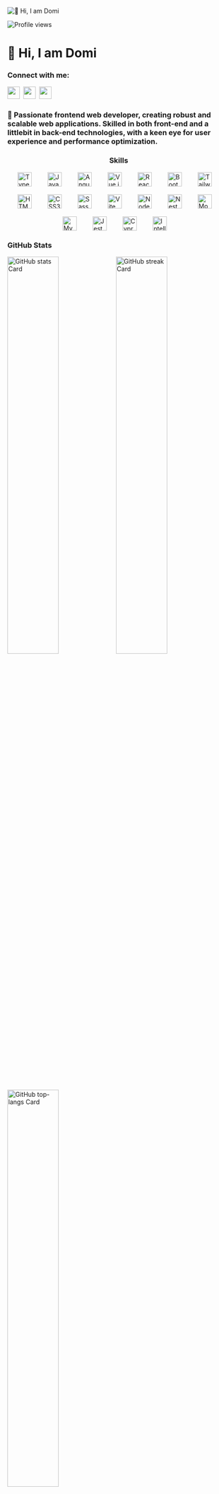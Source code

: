 ![👋 Hi, I am Domi](https://www.codecademy.com/resources/blog/wp-content/uploads/2022/12/What-Is-Pair-Programming--1.png)

![Profile views](https://komarev.com/ghpvc/?username=domideimel&label=Profile%20views&color=0e75b6&style=flat)

<div id="toc">
  <ul align="left" style="list-style: none">
    <summary>
      <h1>
        👋 Hi, I am Domi
      </h1>
    </summary>
  </ul>
</div>

**<h3 align="left">Connect with me:</h3>** 
<p align="left"><a href="https://twitter.com/Sushil__SM" target="_blank"><img src="https://img.shields.io/badge/Twitter-000000?logo=X&logoColor=white" height="28" style="margin-right: 4px"></a> <a href="https://github.com/domideimel" target="_blank"><img src="https://img.shields.io/badge/GitHub-100000?style=for-the-badge&logo=github&logoColor=white" height="28" style="margin-right: 4px"></a> <a href="https://www.linkedin.com/in/dominik-deimel-3b0902189" target="_blank"><img src="https://img.shields.io/badge/LinkedIn-0077B5?style=for-the-badge&logo=linkedin&logoColor=white" height="28" style="margin-right: 4px"></a></p>

 **<h3 align="left">🚀 Passionate frontend web developer, creating robust and scalable web applications. Skilled in both front-end and a littlebit in back-end technologies, with a keen eye for user experience and performance optimization.</h3>**

 **<h3 align="center">Skills</h3>**

<div style="display: flex; flex-wrap: wrap; gap: 18px; justify-content: center;"><img src="https://cdn.jsdelivr.net/gh/devicons/devicon/icons/typescript/typescript-original.svg" height="32" alt="TypeScript" style="margin-right: 18px"> <img src="https://cdn.jsdelivr.net/gh/devicons/devicon/icons/javascript/javascript-original.svg" height="32" alt="JavaScript" style="margin-right: 18px"> <img src="https://cdn.jsdelivr.net/gh/devicons/devicon/icons/angularjs/angularjs-original.svg" height="32" alt="Angular" style="margin-right: 18px"> <img src="https://cdn.jsdelivr.net/gh/devicons/devicon/icons/vuejs/vuejs-original.svg" height="32" alt="Vue.js" style="margin-right: 18px"> <img src="https://cdn.jsdelivr.net/gh/devicons/devicon/icons/react/react-original.svg" height="32" alt="React" style="margin-right: 18px"> <img src="https://cdn.jsdelivr.net/gh/devicons/devicon/icons/bootstrap/bootstrap-plain.svg" height="32" alt="Bootstrap" style="margin-right: 18px"> <img src="https://cdn.jsdelivr.net/gh/devicons/devicon@latest/icons/tailwindcss/tailwindcss-original.svg" height="32" alt="Tailwind CSS" style="margin-right: 18px"> <img src="https://cdn.jsdelivr.net/gh/devicons/devicon/icons/html5/html5-original.svg" height="32" alt="HTML5" style="margin-right: 18px"> <img src="https://cdn.jsdelivr.net/gh/devicons/devicon/icons/css3/css3-original.svg" height="32" alt="CSS3" style="margin-right: 18px"> <img src="https://cdn.jsdelivr.net/gh/devicons/devicon/icons/sass/sass-original.svg" height="32" alt="Sass" style="margin-right: 18px"> <img src="https://cdn.jsdelivr.net/gh/devicons/devicon@latest/icons/vitejs/vitejs-original.svg" height="32" alt="Vite" style="margin-right: 18px"> <img src="https://cdn.jsdelivr.net/gh/devicons/devicon/icons/nodejs/nodejs-original.svg" height="32" alt="Node.js" style="margin-right: 18px"> <img src="https://cdn.jsdelivr.net/gh/devicons/devicon@latest/icons/nestjs/nestjs-original.svg" height="32" alt="NestJs" style="margin-right: 18px"> <img src="https://cdn.jsdelivr.net/gh/devicons/devicon/icons/mongodb/mongodb-original.svg" height="32" alt="MongoDB" style="margin-right: 18px"> <img src="https://cdn.jsdelivr.net/gh/devicons/devicon/icons/mysql/mysql-original.svg" height="32" alt="MySQL" style="margin-right: 18px"> <img src="https://cdn.jsdelivr.net/gh/devicons/devicon/icons/jest/jest-plain.svg" height="32" alt="Jest" style="margin-right: 18px"> <img src="https://cdn.jsdelivr.net/gh/devicons/devicon@latest/icons/cypressio/cypressio-original.svg" height="32" alt="Cypress" style="margin-right: 18px"> <img src="https://cdn.jsdelivr.net/gh/devicons/devicon@latest/icons/intellij/intellij-original.svg" height="32" alt="Intellij" style="margin-right: 18px"></div>

 **<h3 align="left">GitHub Stats</h3>**

<p align="left">
  <img width="48%" src="https://github-readme-stats.vercel.app/api?username=domideimel&theme=react&hide_title=false&hide_rank=false&show_icons=false&include_all_commits=false&count_private=true&line_height=23" alt="GitHub stats Card" />
  <img width="48%" src="https://streak-stats.demolab.com/?user=domideimel&theme=react&hide_border=false&date_format=M+j%5B%2C+Y%5D&mode=daily&hide_total_contributions=false&hide_current_streak=false&hide_longest_streak=false&card_height=200" alt="GitHub streak Card" />
</p>

<p align="left">
  <img width="48%" src="https://github-readme-stats.vercel.app/api/top-langs?username=domideimel&theme=react&hide_title=false&layout=compact&langs_count=6&hide_progress=false&card_width=400" alt="GitHub top-langs Card" />
</p>

 **<h3 align="left">Support Me</h3>**

<p align="left"><a href="https://paypal.me/DominikDeimel" target="_blank"><img src="https://img.shields.io/badge/PayPal-00457C?style=flat-square&logo=paypal&logoColor=white" height="40" style="margin-right: 4px"></a></p>
